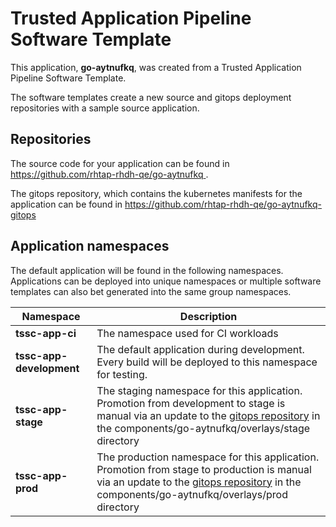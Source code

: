 # Trusted Application Pipeline Software Template

This application, **go-aytnufkq**, was created from a Trusted Application Pipeline Software Template.

The software templates create a new source and gitops deployment repositories with a sample source application. 

## Repositories

The source code for your application can be found in [https://github.com/rhtap-rhdh-qe/go-aytnufkq ](https://github.com/rhtap-rhdh-qe/go-aytnufkq ).
 
The gitops repository, which contains the kubernetes manifests for the application can be found in 
[https://github.com/rhtap-rhdh-qe/go-aytnufkq-gitops ](https://github.com/rhtap-rhdh-qe/go-aytnufkq-gitops ) 

## Application namespaces 

The default application will be found in the following namespaces. Applications can be deployed into unique namespaces or multiple software templates can also bet generated into the same group namespaces.  

|  Namespace   |  Description   |  
| -------- | -------- |
| **tssc-app-ci** | The namespace used for CI workloads |
| **tssc-app-development** | The default application during development. Every build will be deployed to this namespace for testing. |
| **tssc-app-stage** | The staging namespace for this application. Promotion from development to stage is manual via an update to the [gitops repository](https://github.com/rhtap-rhdh-qe/go-aytnufkq-gitops ) in the components/go-aytnufkq/overlays/stage directory |
| **tssc-app-prod** | The production namespace for this application. Promotion from stage to production is manual via an update to the [gitops repository](https://github.com/rhtap-rhdh-qe/go-aytnufkq-gitops ) in the components/go-aytnufkq/overlays/prod directory |
